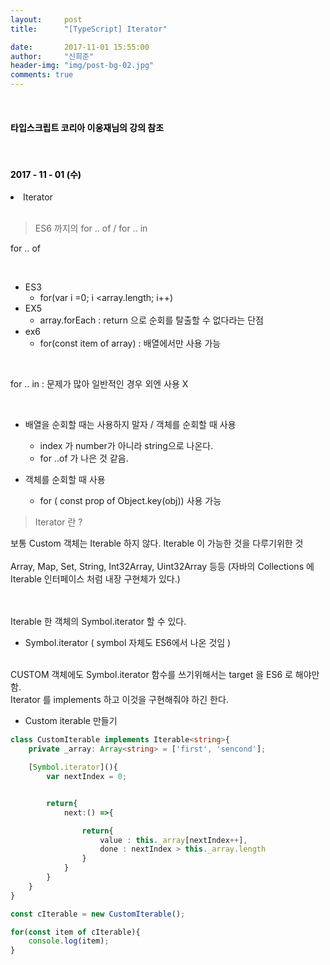 ```yaml
---
layout:     post
title:      "[TypeScript] Iterator"

date:       2017-11-01 15:55:00
author:     "신희준"
header-img: "img/post-bg-02.jpg"
comments: true
---
```


<head>
 <meta property="og:type" content="website">
 <meta property="og:title" content="타입스크립트 Iterator">
 <meta property="og:description" content="타입스크립트 Iterator">
 <meta property="og:url" content="http://shj7242.github.io/2017/11/01/TypeScript7/">

 <meta name="twitter:card" content="summary">
  <meta name="twitter:title" content="타입스크립트 Iterator">
  <meta name="twitter:description" content="타입스크립트 Iterator">
  <meta name="FACEBOOK:domain" content="http://shj7242.github.io/2017/11/01/TypeScript7/">
  <meta name="facebook:card" content="summary">
   <meta name="facebook:title" content="타입스크립트 Iterator">
   <meta name="facebook:description" content="타입스크립트 Iterator">
   <meta name="facebook:domain" content="http://shj7242.github.io/2017/11/01/TypeScript7/">


 </head>

<br>
<H4 style ="font-weight:bold; color:black;"> 타입스크립트 코리아 이웅재님의 강의 참조</H4>
<br>
<H4 style ="font-weight:bold; color : black">2017 - 11 - 01 (수)</H4>
<li>Iterator</li>

<br>

> ES6 까지의  for .. of / for .. in

for .. of

<br>

* ES3
  - for(var i =0; i <array.length; i++)
* EX5
  - array.forEach : return 으로 순회를 탈출할 수 없다라는 단점
* ex6
  - for(const item of array) : 배열에서만 사용 가능

<br>

for .. in : 문제가 많아 일반적인 경우 외엔 사용 X

<br>

* 배열을 순회할 때는 사용하지 말자 / 객체를 순회할 때 사용
  - index 가 number가 아니라 string으로 나온다.
  - for ..of 가 나은 것 같음.

* 객체를 순회할 때 사용
  - for ( const prop of Object.key(obj)) 사용 가능


> Iterator 란 ?

보통 Custom 객체는 Iterable 하지 않다.
Iterable 이 가능한 것을 다루기위한 것
<br>
<br>
Array, Map, Set, String, Int32Array, Uint32Array 등등 (자바의 Collections 에 Iterable 인터페이스 처럼 내장 구현체가 있다.)

<br>
<br>
Iterable 한 객체의 Symbol.iterator 할 수 있다.

<br>

* Symbol.iterator ( symbol 자체도 ES6에서 나온 것임 )

<br>
CUSTOM 객체에도 Symbol.iterator 함수를 쓰기위해서는
target 을 ES6 로 해야만 함.
<br>
Iterator 를 implements 하고 이것을 구현해줘야 하긴 한다.


* Custom iterable 만들기

~~~typescript
class CustomIterable implements Iterable<string>{
    private _array: Array<string> = ['first', 'sencond'];

    [Symbol.iterator](){
        var nextIndex = 0;


        return{
            next:() =>{

                return{
                    value : this._array[nextIndex++],
                    done : nextIndex > this._array.length
                }
            }
        }
    }
}

const cIterable = new CustomIterable();

for(const item of cIterable){
    console.log(item);
}
~~~
